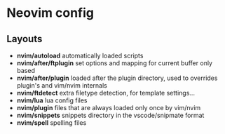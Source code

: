 # Neovim config

## Layouts

* **nvim/autoload**        automatically loaded scripts
* **nvim/after/ftplugin**  set options and mapping for current buffer only based
* **nvim/after/plugin**    loaded after the plugin directory, used to overrides plugin's and vim/nvim internals 
* **nvim/ftdetect**        extra filetype detection, for template settings...
* **nvim/lua**             lua config files
* **nvim/plugin**          files that are always loaded only once by vim/nvim
* **nvim/snippets**        snippets directory in the vscode/snipmate format
* **nvim/spell**           spelling files
